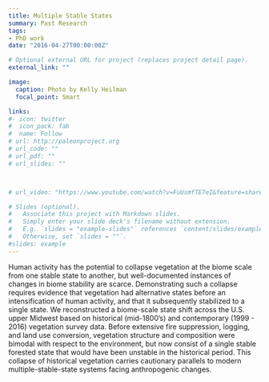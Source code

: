 ```yaml
---
title: Multiple Stable States
summary: Past Research
tags:
- PhD work
date: "2016-04-27T00:00:00Z"

# Optional external URL for project (replaces project detail page).
external_link: ""

image:
  caption: Photo by Kelly Heilman
  focal_point: Smart

links:
#- icon: twitter
#  icon_pack: fab
#  name: Follow
# url: http://paleonproject.org
# url_code: ""
# url_pdf: ""
# url_slides: ""



# url_video: "https://www.youtube.com/watch?v=FuUsmfTE7eI&feature=share&fbclid=IwAR0YS5cNA-9c4VF1eCtZE4cAVmlvfBecbZMq9v9HWp96HyuyMyORWJY_NdI"

# Slides (optional).
#   Associate this project with Markdown slides.
#   Simply enter your slide deck's filename without extension.
#   E.g. `slides = "example-slides"` references `content/slides/example-slides.md`.
#   Otherwise, set `slides = ""`.
#slides: example
---
```


Human activity has the potential to collapse vegetation at the biome scale from one stable state to another, but well-documented instances of changes in biome stability are scarce. Demonstrating such a collapse requires evidence that vegetation had alternative states before an intensification of human activity, and that it subsequently stabilized to a single state. We reconstructed a biome-scale state shift across the U.S. upper Midwest based on historical (mid-1800’s) and contemporary (1999 - 2016) vegetation survey data. Before extensive fire suppression, logging, and land use conversion, vegetation structure and composition were bimodal with respect to the environment, but now consist of a single stable forested state that would have been unstable in the historical period. This collapse of historical vegetation carries cautionary parallels to modern multiple-stable-state systems facing anthropogenic changes.



